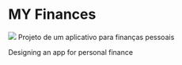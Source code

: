 # MY Finances
![](https://www.suno.com.br/wp-content/uploads/2017/12/financas-pessoais.jpg.jpg)
Projeto de um aplicativo para finanças pessoais

Designing an app for personal finance
